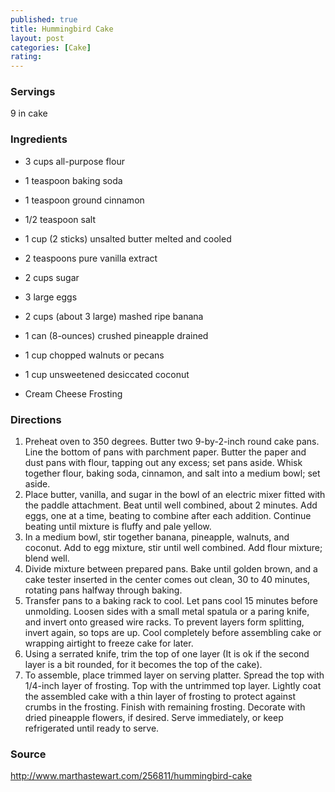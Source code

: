 ```yaml
---
published: true
title: Hummingbird Cake
layout: post
categories: [Cake]
rating: 
---
```

### Servings
9 in cake

### Ingredients
- 3 cups all-purpose flour
- 1 teaspoon baking soda
- 1 teaspoon ground cinnamon
- 1/2 teaspoon salt
- 1 cup (2 sticks) unsalted butter melted and cooled
- 2 teaspoons pure vanilla extract
- 2 cups sugar
- 3 large eggs
- 2 cups (about 3 large) mashed ripe banana
- 1 can (8-ounces) crushed pineapple drained
- 1 cup chopped walnuts or pecans
- 1 cup unsweetened desiccated coconut

- Cream Cheese Frosting

### Directions
1. Preheat oven to 350 degrees. Butter two 9-by-2-inch round cake pans. Line the bottom of pans with parchment paper. Butter the paper and dust pans with flour, tapping out any excess; set pans aside. Whisk together flour, baking soda, cinnamon, and salt into a medium bowl; set aside.
2. Place butter, vanilla, and sugar in the bowl of an electric mixer fitted with the paddle attachment. Beat until well combined, about 2 minutes. Add eggs, one at a time, beating to combine after each addition. Continue beating until mixture is fluffy and pale yellow.
3. In a medium bowl, stir together banana, pineapple, walnuts, and coconut. Add to egg mixture, stir until well combined. Add flour mixture; blend well.
4. Divide mixture between prepared pans. Bake until golden brown, and a cake tester inserted in the center comes out clean, 30 to 40 minutes, rotating pans halfway through baking.
5. Transfer pans to a baking rack to cool. Let pans cool 15 minutes before unmolding. Loosen sides with a small metal spatula or a paring knife, and invert onto greased wire racks. To prevent layers form splitting, invert again, so tops are up. Cool completely before assembling cake or wrapping airtight to freeze cake for later.
6. Using a serrated knife, trim the top of one layer (It is ok if the second layer is a bit rounded, for it becomes the top of the cake).
7. To assemble, place trimmed layer on serving platter. Spread the top with 1/4-inch layer of frosting. Top with the untrimmed top layer. Lightly coat the assembled cake with a thin layer of frosting to protect against crumbs in the frosting. Finish with remaining frosting. Decorate with dried pineapple flowers, if desired. Serve immediately, or keep refrigerated until ready to serve.

### Source
<a href="http://www.marthastewart.com/256811/hummingbird-cake" target="new">http://www.marthastewart.com/256811/hummingbird-cake</a>
